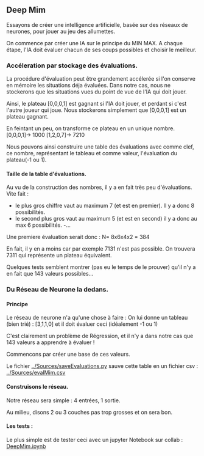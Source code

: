 ## Deep Mim

Essayons de créer une intelligence artificielle, basée sur des réseaux
de neurones, pour jouer au jeu des allumettes.

On commence par créer une IA sur le principe du MIN MAX.
A chaque étape, l'IA doit évaluer chacun de ses coups possibles
et choisir le meilleur.

### Accéleration par stockage des évaluations.

La procédure d'évaluation peut être grandement accélerée si l'on
conserve en mémoire les situations déja évaluées.
Dans notre cas, nous ne stockerons que les situations vues du point de vue
de l'IA qui doit jouer.

Ainsi, le plateau [0,0,0,1] est gagnant si l'IA doit jouer, et perdant si c'est l'autre joueur qui joue. Nous stockerons simplement que [0,0,0,1] est un plateau
gagnant.

En feintant un peu, on transforme ce plateau en un unique nombre.
[0,0,0,1]-> 1000
[1,2,0,7]-> 7210

Nous pouvons ainsi construire une table des évaluations avec comme clef,
ce nombre, représentant le tableau et comme valeur, l'évaluation du plateau(-1 ou 1).

#### Taille de la table d'évaluations.

Au vu de la construction des nombres,
il y a en fait très peu d'évaluations.
Vite fait :
- le plus gros chiffre vaut au maximum 7 (et est en premier).
Il y a donc 8 possibilités.
- le second plus gros vaut au maximum 5 (et est en second)
il y a donc au max 6 possibilités.
-...

Une premiere évaluation serait donc :
N= 8x6x4x2 = 384

En fait, il y en a moins car par exemple 7131 n'est pas possible.
On trouvera 7311 qui représente un plateau équivalent.

Quelques tests semblent montrer (pas eu le temps de le prouver)
qu'il n'y a en fait que 143 valeurs possibles...

### Du Réseau de Neurone la dedans.

#### Principe

Le réseau de neurone n'a qu'une chose à faire :
On lui donne un tableau (bien trié) : [3,1,1,0]
et il doit évaluer ceci (idéalement -1 ou 1)

C'est clairement un problème de Régression,
et il n'y a dans notre cas que 143 valeurs a apprendre à évaluer !

Commencons par créer une base de ces valeurs.

Le fichier [../Sources/saveEvaluations.py](../Sources/saveEvaluations.py) sauve
cette table en un fichier csv : [../Sources/evalMim.csv](../Sources/evalMim.csv)

#### Construisons le réseau.

Notre réseau sera simple : 4 entrées, 1 sortie.

Au milieu, disons 2 ou 3 couches pas trop grosses et on sera bon.

#### Les tests :

Le plus simple est de tester ceci avec un jupyter Notebook sur collab :
[DeepMim.ipynb](DeepMim.ipynb)
